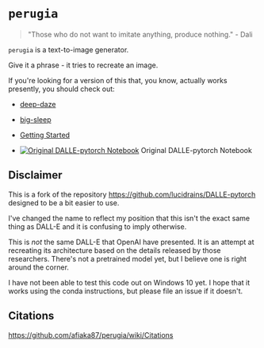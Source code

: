 # `perugia`

> "Those who do not want to imitate anything, produce nothing."
>  \- Dali

`perugia` is a text-to-image generator. 

Give it a phrase - it tries to recreate an image. 

If you're looking for a version of this that, you know, actually works presently, you should check out:
- [deep-daze](https://github.com/lucidrains/deep-daze)
- [big-sleep](https://github.com/lucidrains/big-sleep)

- [Getting Started](https://github.com/afiaka87/perugia/wiki/Getting-Started)

- [![Original DALLE-pytorch Notebook](https://colab.research.google.com/assets/colab-badge.svg)](https://colab.research.google.com/drive/1dWvA54k4fH8zAmiix3VXbg95uEIMfqQM?usp=sharing)  Original DALLE-pytorch Notebook

## Disclaimer
This is a fork of the repository https://github.com/lucidrains/DALLE-pytorch designed to be a bit easier to use.

I've changed the name to reflect my position that this isn't the exact same thing as DALL-E and it is confusing to imply otherwise.

This is _not_ the same DALL-E that OpenAI have presented. It is an attempt at recreating its architecture based on the details released by those researchers. There's not a pretrained model yet, but I believe one is right around the corner.

I have not been able to test this code out on Windows 10 yet. I hope that it works using the conda instructions, but please file an issue if it doesn't. 


## Citations

https://github.com/afiaka87/perugia/wiki/Citations
